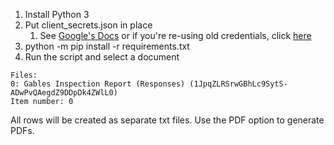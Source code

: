 1. Install Python 3
2. Put client_secrets.json in place
   1. See [Google's Docs](https://developers.google.com/api-client-library/python/guide/aaa_client_secrets) or if you're re-using old credentials, click [here](https://console.developers.google.com/apis/credentials)
3. python -m pip install -r requirements.txt
4. Run the script and select a document
```
Files:
0: Gables Inspection Report (Responses) (1JpqZLRSrwGBhLc9SytS-ADwPvQAegdZ9DDpDk4ZWlL0)
Item number: 0
```
All rows will be created as separate txt files. Use the PDF option to generate PDFs.